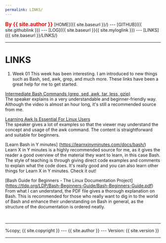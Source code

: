 ```yaml
---
permalink: LINKS/
---
```

<span style="color:red; font-weight:bold; font-size:larger;">By {{ site.author }}</span>
[HOME]({{ site.baseurl }}/) ---
[GITHUB]({{ site.githublink }}) ---
[LOG]({{ site.baseurl }}{{ site.myloglink }}) ---
[LINKS]({{ site.baseurl }}/LINKS/)
<br>
<hr>

# LINKS

1. Week 01
This week has been interesting. I am introduced to new things such as Bash, sed, awk, grep, and much more. These links have been a great help for me to get started.

[Intermediate Bash Commands (grep, sed, awk, tar, less, gzip)](https://www.youtube.com/watch?v=yCTnihfbPCo)<br>
The speaker explains in a very understandable and beginner-friendly way. Although the video is almost an hour long, it's still a recommended source from me.


[Learning Awk Is Essential For Linux Users](youtube.com/watch?v=9YOZmI-zWok)<br>
The speaker gives a lot of examples so that the viewer may understand the concept and usage of the awk command. The content is straightforward and suitable for beginners.


[Learn Bash in Y minutes] (https://learnxinyminutes.com/docs/bash/)<br>
Learn X in Y minutes is a highly recommended source for me, as it gives the reader a good overview of the material they want to learn, in this case Bash. The style of teaching is through giving direct code examples and comments to explain what the code does. It's really good and you can also learn other things for Learn X in Y minutes. Check it out!


[Bash Guide for Beginners - The Linux Documentation Project] (https://tldp.org/LDP/Bash-Beginners-Guide/Bash-Beginners-Guide.pdf)<br>
From what I can understand, the PDF file gives a thorough explanation on Bash. This is recommended for those who really want to dig in to the world of Bash and enhance their understanding on Bash in general, as the structure of the documentation is ordered neatly.

<br>
<hr>
%copy; {{ site.copyright  }} --- {{ site.author  }} --- Version: {{ site.version }}
<hr>
<br>
